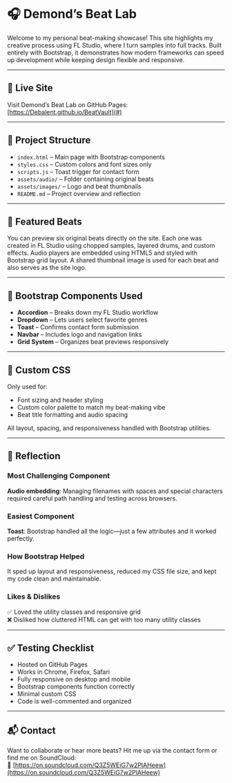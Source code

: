 # 🎧 Demond’s Beat Lab

Welcome to my personal beat-making showcase! This site highlights my creative process using FL Studio, where I turn samples into full tracks. Built entirely with Bootstrap, it demonstrates how modern frameworks can speed up development while keeping design flexible and responsive.

---

## 🚀 Live Site  
Visit Demond’s Beat Lab on GitHub Pages: [https://Debalent.github.io/BeatVault](#)

---

## 📁 Project Structure  
- `index.html` – Main page with Bootstrap components  
- `styles.css` – Custom colors and font sizes only  
- `scripts.js` – Toast trigger for contact form  
- `assets/audio/` – Folder containing original beats  
- `assets/images/` – Logo and beat thumbnails  
- `README.md` – Project overview and reflection  

---

## 🎵 Featured Beats  
You can preview six original beats directly on the site. Each one was created in FL Studio using chopped samples, layered drums, and custom effects. Audio players are embedded using HTML5 and styled with Bootstrap grid layout. A shared thumbnail image is used for each beat and also serves as the site logo.

---

## 🧩 Bootstrap Components Used  
- **Accordion** – Breaks down my FL Studio workflow  
- **Dropdown** – Lets users select favorite genres  
- **Toast** – Confirms contact form submission  
- **Navbar** – Includes logo and navigation links  
- **Grid System** – Organizes beat previews responsively  

---

## 🎨 Custom CSS  
Only used for:  
- Font sizing and header styling  
- Custom color palette to match my beat-making vibe  
- Beat title formatting and audio spacing  

All layout, spacing, and responsiveness handled with Bootstrap utilities.

---

## 🧠 Reflection  

### Most Challenging Component  
**Audio embedding**: Managing filenames with spaces and special characters required careful path handling and testing across browsers.

### Easiest Component  
**Toast**: Bootstrap handled all the logic—just a few attributes and it worked perfectly.

### How Bootstrap Helped  
It sped up layout and responsiveness, reduced my CSS file size, and kept my code clean and maintainable.

### Likes & Dislikes  
✅ Loved the utility classes and responsive grid  
❌ Disliked how cluttered HTML can get with too many utility classes

---

## ✅ Testing Checklist  
- Hosted on GitHub Pages  
- Works in Chrome, Firefox, Safari  
- Fully responsive on desktop and mobile  
- Bootstrap components function correctly  
- Minimal custom CSS  
- Code is well-commented and organized  

---

## 📬 Contact  
Want to collaborate or hear more beats? Hit me up via the contact form or find me on SoundCloud:  
🔗 [https://on.soundcloud.com/Q3Z5WEiG7w2PlAHeew](https://on.soundcloud.com/Q3Z5WEiG7w2PlAHeew)

